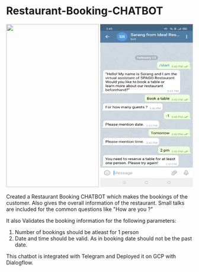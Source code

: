 # Restaurant-Booking-CHATBOT

<p align="left">
  <img src="Images/Record_2021-02-12-15-49-47.gif" width="250" height="440">
  <img src="Images/validation.jpg" width="250" height="440">
</p>


Created a Restaurant Booking CHATBOT which makes the bookings of the customer. Also gives the overall information of the restaurant.
Small talks are included for the common questions like "How are you ?"

It also Validates the booking information for the following parameters:
1. Number of bookings should be atleast for 1 person
2. Date and time should be valid. As in booking date should not be the past date.

This chatbot is integrated with Telegram and Deployed it on GCP with Dialogflow.
